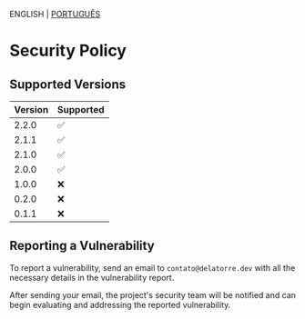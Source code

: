 ENGLISH | [PORTUGUÊS](https://github.com/fazedordecodigo/PyFlunt/blob/main/docs/SECURITY.md)

# Security Policy

## Supported Versions

| Version | Supported          |
| ------- | ------------------ |
| 2.2.0   | :white_check_mark: |
| 2.1.1   | :white_check_mark: |
| 2.1.0   | :white_check_mark: |
| 2.0.0   | :white_check_mark: |
| 1.0.0   | :x:                |
| 0.2.0   | :x:                |
| 0.1.1   | :x:                |

## Reporting a Vulnerability

To report a vulnerability, send an email to `contato@delatorre.dev` with all the necessary details in the vulnerability report.

After sending your email, the project's security team will be notified and can begin evaluating and addressing the reported vulnerability.
